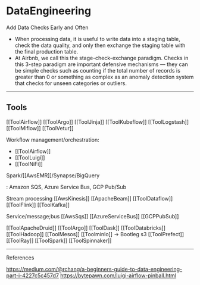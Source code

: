 # DataEngineering

Add Data Checks Early and Often

- When processing data, it is useful to write data into a staging table, check the data quality, and only then exchange the staging table with the final production table.
- At Airbnb, we call this the stage-check-exchange paradigm. Checks in this 3-step paradigm are important defensive mechanisms — they can be simple checks such as counting if the total number of records is greater than 0 or something as complex as an anomaly detection system that checks for unseen categories or outliers.

___

## Tools

\[\[ToolAirflow]]
\[\[ToolArgo]]
\[\[ToolJinja]]
\[\[ToolKubeflow]]
\[\[ToolLogstash]]
\[\[ToolMlflow]]
\[\[ToolVetur]]

Workflow management/orchestration:

- \[\[ToolAirflow]]
- \[\[ToolLuigi]]
- \[\[ToolNiFi]]

Spark/\[\[AwsEMR]]/Synapse/BigQuery

: Amazon SQS, Azure Service Bus, GCP Pub/Sub

Stream processing
\[\[AwsKinesis]]
\[\[ApacheBeam]]
\[\[ToolDataflow]]
\[\[ToolFlink]]
\[\[ToolKafka]]

Service/message;bus
\[\[AwsSqs]]
\[\[AzureServiceBus]]
\[\[GCPPubSub]]

\[\[ToolApacheDruid]]
\[\[ToolArgo]]
\[\[ToolDask]]
\[\[ToolDatabricks]]
\[\[ToolHadoop]]
\[\[ToolMesos]]
\[\[ToolminIo]] -> Bootleg s3
\[\[ToolPrefect]]
\[\[ToolRay]]
\[\[ToolSpark]]
\[\[ToolSpinnaker]]

___

References

<https://medium.com/@rchang/a-beginners-guide-to-data-engineering-part-i-4227c5c457d7>
<https://bytepawn.com/luigi-airflow-pinball.html>
